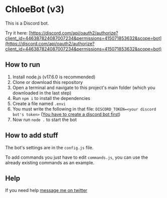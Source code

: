 # ChloeBot (v3)
This is a Discord bot.

Try it here: [https://discord.com/api/oauth2/authorize?client_id=446387824087007234&permissions=415071853632&scope=bot](https://discord.com/api/oauth2/authorize?client_id=446387824087007234&permissions=415071853632&scope=bot)
## How to run
1. Install node.js (v17.6.0 is recommended)
2. Clone or download this repository
3. Open a terminal and navigate to this project's main folder (which you downloaded in the last step)
4. Run `npm i` to install the dependencies
5. Create a file named `.envi`
6. You must write the following in that file: `DISCORD_TOKEN=<your discord bot's token>` ([You have to create a discord bot first](https://discord.com/developers/applications))
7. Now run `node .` to start the bot
## How to add stuff
The bot's settings are in the `config.js` file.

To add commands you just have to edit `commands.js`, you can use the already existing commands as an example.
## Help
If you need help [message me on twitter](https://twitter.com/cypress128)
